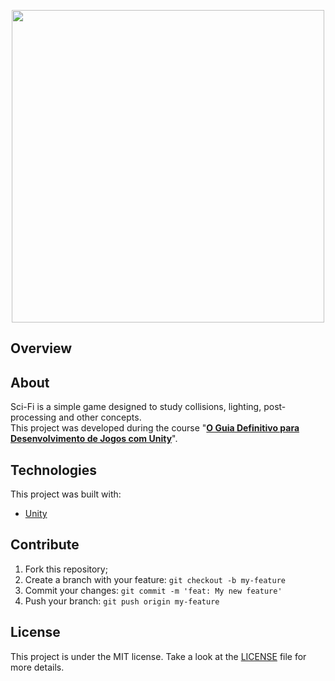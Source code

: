 <p align="center">
 <img align="center" src="https://vistapointe.net/images/unity-wallpaper-1.jpg" width="500"/>
</p>

## Overview 
<!-- <div>
 <img src="./screenshots/main-screen.png" width="auto" height="500px"/>
 <img src="./screenshots/playing-screen.png" width="auto" height="500px"/>
</div> -->

## About
Sci-Fi is a simple game designed to study collisions, lighting, post-processing and other concepts.<br/>
This project was developed during the course "__[O Guia Definitivo para Desenvolvimento de Jogos com Unity](https://www.udemy.com/course/o-guia-definitivo-para-desenvolvimento-de-jogos-com-unity/)__".

## Technologies 
This project was built with:
- [Unity](https://unity.com/)
 
## Contribute
 1. Fork this repository;
 2. Create a branch with your feature: ```git checkout -b my-feature```
 3. Commit your changes: ```git commit -m 'feat: My new feature'```
 4. Push your branch: ```git push origin my-feature```
 
## License
This project is under the MIT license. Take a look at the [LICENSE](LICENSE) file for more details.
